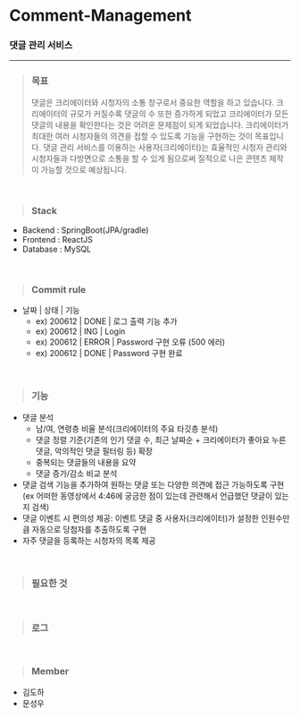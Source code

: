 # Comment-Management

### 댓글 관리 서비스

---

> ### 목표
>
> 댓글은 크리에이터와 시청자의 소통 창구로서 중요한 역할을 하고 있습니다. 크리에이터의 규모가 커질수록 댓글의 수 또한 증가하게 되었고 크리에이터가 모든 댓글의 내용을 확인한다는 것은 어려운 문제점이 되게 되었습니다. 크리에이터가 최대한 여러 시청자들의 의견을 접할 수 있도록 기능을 구현하는 것이 목표입니다.
> 댓글 관리 서비스를 이용하는 사용자(크리에이터)는 효율적인 시청자 관리와 시청자들과 다방면으로 소통을 할 수 있게 됨으로써 질적으로 나은 콘텐츠 제작이 가능할 것으로 예상됩니다.

<br/>

> ### Stack

- Backend : SpringBoot(JPA/gradle)
- Frontend : ReactJS
- Database : MySQL

<br/>

> ### Commit rule

- 날짜 | 상태 | 기능
  - ex) 200612 | DONE | 로그 출력 기능 추가
  - ex) 200612 | ING | Login
  - ex) 200612 | ERROR | Password 구현 오류 (500 에러)
  - ex) 200612 | DONE | Password 구현 완료

<br/>

> ### 기능

- 댓글 분석
  - 남/여, 연령층 비율 분석(크리에이터의 주요 타깃층 분석)
  - 댓글 정렬 기준(기존의 인기 댓글 수, 최근 날짜순 + 크리에이터가 좋아요 누른 댓글, 악의적인 댓글 필터링 등) 확장
  - 중복되는 댓글들의 내용을 요약
  - 댓글 증가/감소 비교 분석
- 댓글 검색 기능을 추가하여 원하는 댓글 또는 다양한 의견에 접근 가능하도록 구현
  (ex 어떠한 동영상에서 4:46에 궁금한 점이 있는데 관련해서 언급했던 댓글이 있는지 검색)
- 댓글 이벤트 시 편의성 제공: 이벤트 댓글 중 사용자(크리에이터)가 설정한 인원수만큼 자동으로 당첨자를 추출하도록 구현
- 자주 댓글을 등록하는 시청자의 목록 제공

<br/>

> ### 필요한 것

<br/>

> ### 로그

<br/>

> ### Member

- 김도하
- 문성우
